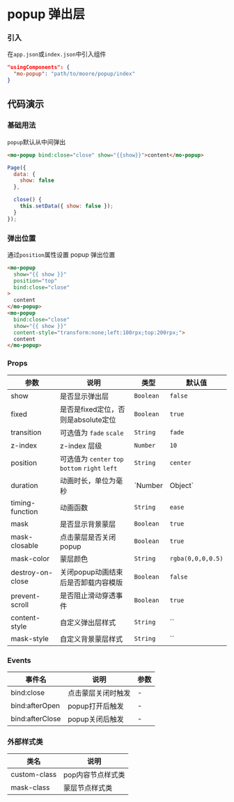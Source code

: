 # popup 弹出层

### 引入
在`app.json`或`index.json`中引入组件
```json
"usingComponents": {
  "mo-popup": "path/to/moore/popup/index"
}
```

## 代码演示

### 基础用法
`popup`默认从中间弹出

```html
<mo-popup bind:close="close" show="{{show}}">content</mo-popup>
```

```javascript
Page({
  data: {
    show: false
  },

  close() {
    this.setData({ show: false });
  }
});
```

### 弹出位置
通过`position`属性设置 popup 弹出位置

```html
<mo-popup
  show="{{ show }}"
  position="top"
  bind:close="close"
>
  content
</mo-popup>
<mo-popup 
  bind:close="close" 
  show="{{ show }}" 
  content-style="transform:none;left:100rpx;top:200rpx;">
  content
</mo-popup>
```

### Props

| 参数 | 说明 | 类型 | 默认值 |
|-----------|-----------|-----------|-------------|
| show | 是否显示弹出层 | `Boolean` | `false` |
| fixed | 是否是fixed定位，否则是absolute定位 | `Boolean` | `true` |
| transition | 可选值为 `fade` `scale` | `String` | `fade` |
| z-index | z-index 层级 | `Number` | `10` |
| position | 可选值为 `center` `top` `bottom` `right` `left` | `String` | `center` |
| duration | 动画时长，单位为毫秒 | `Number | Object` | `300` |
| timing-function | 动画函数 | `String` | `ease` |
| mask | 是否显示背景蒙层 | `Boolean` | `true` |
| mask-closable | 点击蒙层是否关闭popup | `Boolean` | `true` |
| mask-color | 蒙层颜色 | `String` | `rgba(0,0,0,0.5)` |
| destroy-on-close | 关闭popup动画结束后是否卸载内容模版 | `Boolean` | `false` |
| prevent-scroll | 是否阻止滑动穿透事件 | `Boolean` | `true` |
| content-style | 自定义弹出层样式 | `String` | `` |
| mask-style | 自定义背景蒙层样式 | `String` | `` |

### Events

| 事件名 | 说明 | 参数 |
|-----------|-----------|-----------|
| bind:close | 点击蒙层关闭时触发 | - |
| bind:afterOpen | popup打开后触发 | - |
| bind:afterClose | popup关闭后触发 | - |

### 外部样式类

| 类名 | 说明 |
|-----------|-----------|
| custom-class | pop内容节点样式类 |
| mask-class | 蒙层节点样式类 |
